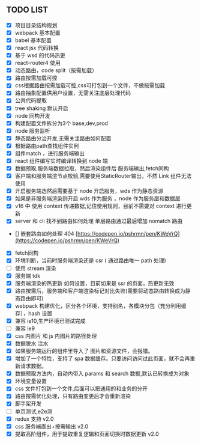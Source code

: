 ## TODO LIST


- [x] 项目目录结构规划
- [x] webpack 基本配置
- [x] babel 基本配置
- [x] react jsx 代码转换
- [x] 基于 wsd 的代码热更
- [x] react-router4 使用
- [x] 动态路由，code split（按需加载）
- [x] 路由按需加载可控
- [x] css根据路由按需加载可控,css可打包到一个文件，不做按需加载 
- [x] 路由抽象配置供用户设置，无需关注底层处理代码
- [x] 公共代码提取
- [x] tree shaking  默认开启
- [x] node 同构开发
- [x] 构建配置文件拆分为3个 base,dev,prod 
- [x] node 服务监听
- [x] 静态路由分治开发,无需关注路由如何配置
- [x] 根据路由path查找组件实例
- [x] 组件match ，进行服务端输出
- [x] react 组件编写实时编译转换到 node 端
- [x] 数据预取,服务端数据拉取，然后渲染组件后 服务端输出,fetch同构
- [x] 客户端和服务端渲节点校验,需要使用StaticRouter输出，不然 Link 组件无法使用
- [x] 开启服务端选然后需要基于 node 开启服务，wds 作为静态资源
- [x] 如果是非服务端渲染则开启 wds 作为服务 ，node 作为服务层和数据层
- [x] v16 中 使用 context 传递数据,记住使用规则，目前不需要对 context 进行更新
- [x] server 和 cli 找不到路由如何处理  单层路由通过最后增加 nomatch 路由
- [] 嵌套路由如何处理 404 [https://codepen.io/pshrmn/pen/KWeVrQ](https://codepen.io/pshrmn/pen/KWeVrQ)
- [x] fetch同构
- [x] 环境判断，当前时服务端渲染还是 csr ( 通过路由唯一 path 处理)
- [ ] 使用 stream 渲染
- [x] 服务端 tdk 
- [x] 服务端渲染的热更新 如何设置，目前如果是 ssr 的页面，热更新无效
- [x] 路由按需后，服务端和客户端渲染标记对比失败(需要将动态路由转换成为静态路由即可)
- [x] webpack 构建优化，区分各个环境，支持别名，各模块分包（充分利用缓存），hash 设置
- [x] 兼容 ie10,生产环境已测试完成
- [ ] 兼容 ie9
- [x] css 内图片 和 js 内图片的路径处理
- [x] 数据脱水 注水 
- [x] 如果服务端运行的组件里导入了 图片和资源文件，会报错。
- [x] 增加了一个特性，支持了 spa 数据缓存。只要访问访问过此页面，就不会再重新请求数据。
- [x] 数据预取方法内，自动内带入 params 和 search 数据,默认已转换成为对象
- [x] 环境变量设置
- [x] css 文件打包到一个文件,后面可以把通用的和业务的分开
- [x] 路由按需优化处理，只有路由变更后才会重新渲染
- [x] 脚手架开发
- [ ] 单页测试,e2e测
- [x] redux 支持 v2.0
- [x] css 服务端直出+按需输出 v2.0
- [x] 提取高阶组件，用于提取重复逻辑和页面切换时数据更新 v2.0